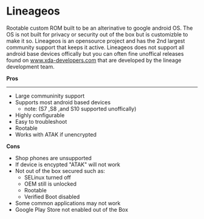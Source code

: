 # Lineageos

Rootable custom ROM built to be an alterinative to google android OS. The OS is not built for privacy or security out of the box but is customizble to make it so. Lineageos is an opensource project and has the 2nd largest community support that keeps it active. Lineageos does not support all android base devices offically but you can often fine unoffical releases found on www.xda-developers.com that are developed by the lineage development team. 

**Pros**
****
- Large communinity support
- Supports most android based devices
	- note: (S7 ,S8 ,and S10 supported unoffically)
- Highly configurable
- Easy to troubleshoot
- Rootable
- Works with ATAK if unencrypted

**Cons**
- Shop phones are unsupported
- If device is encypted "ATAK" will not work
- Not out of the box secured such as:
	- SELinux turned off
	- OEM still is unlocked
	- Rootable
	- Verified Boot disabled
- Some common applications may not work
- Google Play Store not enabled out of the Box